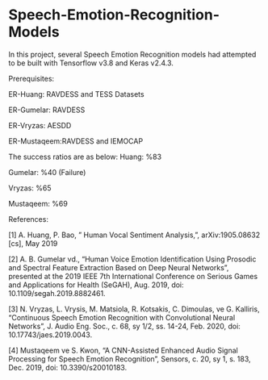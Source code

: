 # Speech-Emotion-Recognition-Models
In this project, several Speech Emotion Recognition models had attempted to be built with Tensorflow v3.8 and Keras v2.4.3.

Prerequisites:

ER-Huang: RAVDESS and TESS Datasets

ER-Gumelar: RAVDESS

ER-Vryzas: AESDD

ER-Mustaqeem:RAVDESS and IEMOCAP


The success ratios are as below:
Huang: %83

Gumelar: %40 (Failure)

Vryzas: %65

Mustaqeem: %69

References:

[1] A. Huang, P. Bao, ” Human Vocal Sentiment Analysis,”, arXiv:1905.08632 [cs], May
2019

[2] A. B. Gumelar vd., “Human Voice Emotion Identification Using Prosodic and Spectral
Feature Extraction Based on Deep Neural Networks”, presented at the 2019 IEEE 7th
International Conference on Serious Games and Applications for Health (SeGAH), Aug.
2019, doi: 10.1109/segah.2019.8882461.

[3] N. Vryzas, L. Vrysis, M. Matsiola, R. Kotsakis, C. Dimoulas, ve G. Kalliris, “Continuous
Speech Emotion Recognition with Convolutional Neural Networks”, J. Audio Eng. Soc., c.
68, sy 1/2, ss. 14-24, Feb. 2020, doi: 10.17743/jaes.2019.0043.

[4] Mustaqeem ve S. Kwon, “A CNN-Assisted Enhanced Audio Signal Processing for
Speech Emotion Recognition”, Sensors, c. 20, sy 1, s. 183, Dec. 2019, doi:
10.3390/s20010183.
